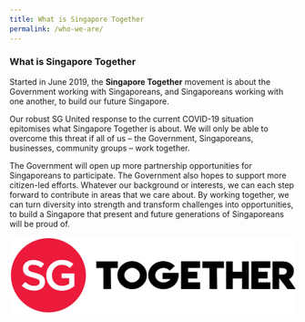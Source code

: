 ```yaml
---
title: What is Singapore Together
permalink: /who-we-are/
---
```


### What is Singapore Together

Started in June 2019, the **Singapore Together** movement is about the Government working with Singaporeans, and Singaporeans working with one another, to build our future Singapore.

Our robust SG United response to the current COVID-19 situation epitomises what Singapore Together is about. We will only be able to overcome this threat if all of us – the Government, Singaporeans, businesses, community groups – work together.

The Government will open up more partnership opportunities for Singaporeans to participate. The Government also hopes to support more citizen-led efforts. Whatever our background or interests, we can each step forward to contribute in areas that we care about. By working together, we can turn diversity into strength and transform challenges into opportunities, to build a Singapore that present and future generations of Singaporeans will be proud of.

![SGT](/images/SGT.jpg/)
